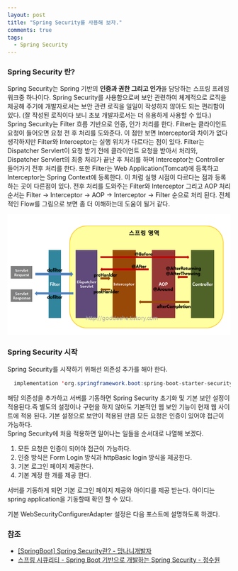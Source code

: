 ```yaml
---
layout: post
title: "Spring Security를 사용해 보자."
comments: true
tags: 
  - Spring Security
---
```


### Spring Security 란?

Spring Security는 Spring 기반의 **인증과 권한 그리고 인가**을 담당하는 스프링 프레임워크중 하나이다. Spring Security를 사용함으로써 보안 관련하여 체계적으로 로직을 제공해 주기에 개발자로서는 보안 관련 로직을 일일이 작성하지 않아도 되는 편리함이 있다. (잘 작성된 로직이다 보니 초보 개발자로서는 더 유용하게 사용할 수 있다.)    
Spring Security는 Filter 흐름 기반으로 인증, 인가 처리를 한다. Filter는 클라이언트 요청이 들어오면 요청 전 후 처리를 도와준다. 이 점만 보면 Interceptor와 차이가 없다 생각하지만 Filter와 Interceptor는 실행 위치가 다르다는 점이 있다. Filter는 Dispatcher Servlert이 요청 받기 전에 클라이언트 요청을 받아서 처리와, Dispatcher Servlert의 최종 처리가 끝난 후 처리를 하며 Interceptor는 Controller 들어가기 전후 처리를 한다. 또한 Filter는 Web Application(Tomcat)에 등록하고 Interceptor는 Spring Context에 등록한다. 이 처럼 실행 시점이 다르다는 점과 등록하는 곳이 다른점이 있다.
전후 처리를 도와주는 Filter와 Interceptor 그리고 AOP 처리 순서는 Filter -> Interceptor -> AOP -> Interceptor -> Filter 순으로 처리 된다. 전체적인 Flow를 그림으로 보면 좀 더 이해하는데 도움이 될거 같다.    

<img src="/assets/images/spring-security/spring-security-1/spring-flow.png" alt="spring-flow">    


### Spring Security 시작

Spring Security를 시작하기 위해선 의존성 추가를 해야 한다.    

~~~ java
  implementation 'org.springframework.boot:spring-boot-starter-security'
~~~

해당 의존성을 추가하고 서버를 기동하면 Spring Security 초기화 및 기본 보안 설정이 적용된다.즉 별도의 설정이나 구현을 하지 않아도 기본적인 웹 보안 기능이 현재 웹 사이트에 적용 된다. 기본 설정으로 보안이 적용된 만큼 모든 요청은 인증이 있어야 접근이 가능하다.    
Spring Security에 처음 적용하면 일어나는 일들을 순서대로 나열해 보겠다.    
1. 모든 요청은 인증이 되어야 접근이 가능하다.
2. 인증 방식은 Form Login 방식과 httpBasic login 방식을 제공한다.
3. 기본 로그인 페이지 제공한다.
4. 기본 계정 한 개를 제공 한다.

서버를 기동하게 되면 기본 로그인 페이지 제공와 아이디를 제공 받는다. 아이디는 spring application을 기동할때 확인 할 수 있다.    

기본 WebSecurityConfigurerAdapter 설정은 다음 포스트에 설명하도록 하겠다.    


### 참조

- [[SpringBoot] Spring Security란? - 망나니개발자](https://mangkyu.tistory.com/76)
- [스프링 시큐리티 - Spring Boot 기반으로 개발하는 Spring Security - 정수원](https://www.inflearn.com/course/%EC%BD%94%EC%96%B4-%EC%8A%A4%ED%94%84%EB%A7%81-%EC%8B%9C%ED%81%90%EB%A6%AC%ED%8B%B0/dashboard)